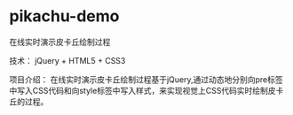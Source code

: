 # pikachu-demo
在线实时演示皮卡丘绘制过程

技术： jQuery + HTML5 + CSS3

项目介绍： 在线实时演示皮卡丘绘制过程基于jQuery,通过动态地分别向pre标签中写入CSS代码和向style标签中写入样式，来实现视觉上CSS代码实时绘制皮卡丘的过程。
